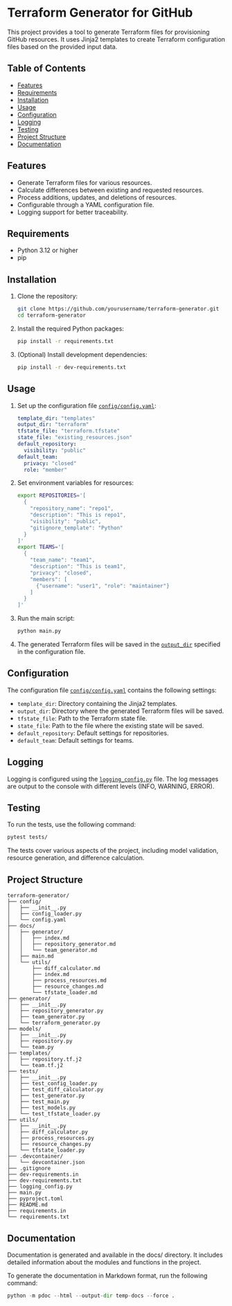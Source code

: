 # Terraform Generator for GitHub

This project provides a tool to generate Terraform files for provisioning GitHub resources. It uses Jinja2 templates to create Terraform configuration files based on the provided input data.

## Table of Contents

- [Features](#features)
- [Requirements](#requirements)
- [Installation](#installation)
- [Usage](#usage)
- [Configuration](#configuration)
- [Logging](#logging)
- [Testing](#testing)
- [Project Structure](#project-structure)
- [Documentation](#documentation)

## Features

- Generate Terraform files for various resources.
- Calculate differences between existing and requested resources.
- Process additions, updates, and deletions of resources.
- Configurable through a YAML configuration file.
- Logging support for better traceability.

## Requirements

- Python 3.12 or higher
- pip

## Installation

1. Clone the repository:

    ```sh
    git clone https://github.com/yourusername/terraform-generator.git
    cd terraform-generator
    ```

2. Install the required Python packages:

    ```sh
    pip install -r requirements.txt
    ```

3. (Optional) Install development dependencies:

    ```sh
    pip install -r dev-requirements.txt
    ```

## Usage

1. Set up the configuration file [`config/config.yaml`](config/config.yaml ):

    ```yaml
    template_dir: "templates"
    output_dir: "terraform"
    tfstate_file: "terraform.tfstate"
    state_file: "existing_resources.json"
    default_repository:
      visibility: "public"
    default_team:
      privacy: "closed"
      role: "member"
    ```

2. Set environment variables for resources:

    ```sh
    export REPOSITORIES='[
      {
        "repository_name": "repo1",
        "description": "This is repo1",
        "visibility": "public",
        "gitignore_template": "Python"
      }
    ]'
    export TEAMS='[
      {
        "team_name": "team1",
        "description": "This is team1",
        "privacy": "closed",
        "members": [
          {"username": "user1", "role": "maintainer"}
        ]
      }
    ]'
    ```

3. Run the main script:

    ```sh
    python main.py
    ```

4. The generated Terraform files will be saved in the [`output_dir`](generator/repository_generator.py ) specified in the configuration file.

## Configuration

The configuration file [`config/config.yaml`](config/config.yaml ) contains the following settings:

- `template_dir`: Directory containing the Jinja2 templates.
- `output_dir`: Directory where the generated Terraform files will be saved.
- `tfstate_file`: Path to the Terraform state file.
- `state_file`: Path to the file where the existing state will be saved.
- `default_repository`: Default settings for repositories.
- `default_team`: Default settings for teams.

## Logging

Logging is configured using the [`logging_config.py`](logging_config.py ) file. The log messages are output to the console with different levels (INFO, WARNING, ERROR).

## Testing

To run the tests, use the following command:

```sh
pytest tests/
```
The tests cover various aspects of the project, including model validation, resource generation, and difference calculation.

## Project Structure
```
terraform-generator/
├── config/
│   ├── __init__.py
│   ├── config_loader.py
│   └── config.yaml
├── docs/
│   ├── generator/
│   │   ├── index.md
│   │   ├── repository_generator.md
│   │   └── team_generator.md
│   ├── main.md
│   └── utils/
│       ├── diff_calculator.md
│       ├── index.md
│       ├── process_resources.md
│       ├── resource_changes.md
│       └── tfstate_loader.md
├── generator/
│   ├── __init__.py
│   ├── repository_generator.py
│   ├── team_generator.py
│   └── terraform_generator.py
├── models/
│   ├── __init__.py
│   ├── repository.py
│   └── team.py
├── templates/
│   ├── repository.tf.j2
│   └── team.tf.j2
├── tests/
│   ├── __init__.py
│   ├── test_config_loader.py
│   ├── test_diff_calculator.py
│   ├── test_generator.py
│   ├── test_main.py
│   ├── test_models.py
│   └── test_tfstate_loader.py
├── utils/
│   ├── __init__.py
│   ├── diff_calculator.py
│   ├── process_resources.py
│   ├── resource_changes.py
│   └── tfstate_loader.py
├── .devcontainer/
│   └── devcontainer.json
├── .gitignore
├── dev-requirements.in
├── dev-requirements.txt
├── logging_config.py
├── main.py
├── pyproject.toml
├── README.md
├── requirements.in
└── requirements.txt
```

## Documentation
Documentation is generated and available in the docs/ directory. It includes detailed information about the modules and functions in the project.

To generate the documentation in Markdown format, run the following command:
```python
python -m pdoc --html --output-dir temp-docs --force .  
```
